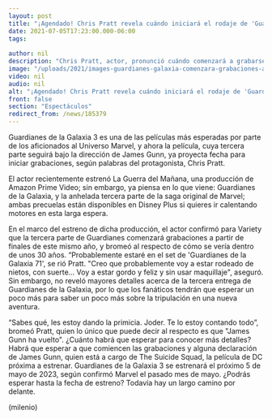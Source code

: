 ```yaml
---
layout: post
title: "¡Agendado! Chris Pratt revela cuándo iniciará el rodaje de 'Guardianes de la Galaxia 3'"
date: 2021-07-05T17:23:00.000-06:00
tags:
  
author: nil
description: "Chris Pratt, actor, pronunció cuándo comenzará a grabarse 'Guardianes de la Galaxia 3', la esperada película de James Gunn. "
image: "/uploads/2021/images-guardianes-galaxia-comenzara-grabaciones-ano.jpg"
video: nil
audio: nil
alt: "¡Agendado! Chris Pratt revela cuándo iniciará el rodaje de 'Guardianes de la Galaxia 3'"
front: false
section: "Espectáculos"
redirect_from: /news/185379
---
```


Guardianes de la Galaxia 3 es una de las películas más esperadas por parte de los aficionados al Universo Marvel, y ahora la película, cuya tercera parte seguirá bajo la dirección de James Gunn, ya proyecta fecha para iniciar grabaciones, según palabras del protagonista, Chris Pratt. 

El actor recientemente estrenó La Guerra del Mañana, una producción de Amazon Prime Video; sin embargo, ya piensa en lo que viene: Guardianes de la Galaxia, y la anhelada tercera parte de la saga original de Marvel; ambas precuelas están disponibles en Disney Plus si quieres ir calentando motores en esta larga espera.

En el marco del estreno de dicha producción, el actor confirmó para Variety que la tercera parte de Guardianes comenzará grabaciones a partir de finales de este mismo año, y bromeó al respecto de cómo se vería dentro de unos 30 años. “Probablemente estaré en el set de 'Guardianes de la Galaxia 71', se rió Pratt. "Creo que probablemente voy a estar rodeado de nietos, con suerte... Voy a estar gordo y feliz y sin usar maquillaje", aseguró. Sin embargo, no reveló mayores detalles acerca de la tercera entrega de Guardianes de la Galaxia, por lo que los fanáticos tendrán que esperar un poco más para saber un poco más sobre la tripulación en una nueva aventura. 

“Sabes qué, les estoy dando la primicia. Joder. Te lo estoy contando todo”, bromeó Pratt, quien lo único que puede decir al respecto es que "James Gunn ha vuelto". ¿Cuánto habrá que esperar para conocer más detalles? Habrá que esperar a que comiencen las grabaciones y alguna declaración de James Gunn, quien está a cargo de The Suicide Squad, la película de DC próxima a estrenar. Guardianes de la Galaxia 3 se estrenará el próximo 5 de mayo de 2023, según confirmó Marvel el pasado mes de mayo. ¿Podrás esperar hasta la fecha de estreno? Todavía hay un largo camino por delante.

(milenio)